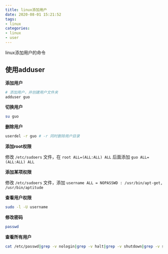 ```yaml
---
title: linux添加用户
date: 2020-08-01 15:21:52
tags:
- linux
categories:
- linux
- user
---
```


linux添加用户的命令

<!--more-->

## 使用adduser

**添加用户**

```bash
# 添加用户，并创建用户文件夹
adduser guo
```

**切换用户**
```bash
su guo
```

**删除用户**
```bash
userdel -r guo # -r 同时删除用户目录
```

**添加root权限**

修改 `/etc/sudoers` 文件，在 `root ALL=(ALL:ALL) ALL` 后面添加 `guo ALL=(ALL:ALL) ALL`

**添加某项权限**

修改 `/etc/sudoers` 文件，添加 `username ALL = NOPASSWD : /usr/bin/apt-get, /usr/bin/aptitude`

**查看用户权限**

```bash
sudo -l -U username
```

**修改密码**

```bash
passwd
```

**查看所有用户**
```bash
cat /etc/passwd|grep -v nologin|grep -v halt|grep -v shutdown|grep -v sync|grep -v syslog|awk -F":" '{ print $1"|"$3"|"$4 }'|more
```
